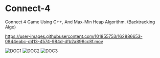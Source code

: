 # Connect-4
Connect 4 Game Using C++, And Max-Min Heap Algorithm. (Backtracking Algo)

https://user-images.githubusercontent.com/101855753/162886653-0844eabc-d413-4574-984d-dfb2a898cc8f.mov



![DOC1](https://user-images.githubusercontent.com/101855753/162886700-b771227b-15aa-4610-921a-f23c8c91d17f.jpg)
![DOC2](https://user-images.githubusercontent.com/101855753/162886712-059622b2-760b-4c17-8366-14c440f75735.jpg)
![DOC3](https://user-images.githubusercontent.com/101855753/162886731-ba28fd69-9f3c-40e3-86b7-469ea83d851b.jpg)
